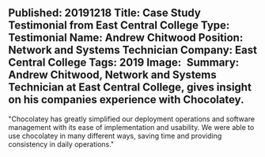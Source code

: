 Published: 20191218
Title: Case Study Testimonial from East Central College
Type: Testimonial
Name: Andrew Chitwood
Position: Network and Systems Technician
Company: East Central College
Tags: 2019
Image: <img class="lazy" src="data:image/gif;base64,R0lGODlhAQABAIAAAAAAAP///yH5BAEAAAAALAAAAAABAAEAAAIBRAA7" data-src="/content/images/businesses/EastCentralCollege-sm.png" alt="East Central College" title="East Central College" />
Summary: Andrew Chitwood, Network and Systems Technician at East Central College, gives insight on his companies experience with Chocolatey.
---
"Chocolatey has greatly simplified our deployment operations and software management with its ease of implementation and usability. We were able to use chocolatey in many different ways, saving time and providing consistency in daily operations."